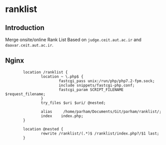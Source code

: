 # ranklist
## Introduction
Merge onsite/online Rank List Based on `judge.ceit.aut.ac.ir` and `daavar.ceit.aut.ac.ir`.

## Nginx
```
        location /ranklist {
                location ~ \.php$ {
                        fastcgi_pass unix:/run/php/php7.2-fpm.sock;
                        include snippets/fastcgi-php.conf;
                        fastcgi_param SCRIPT_FILENAME $request_filename;
                }
                try_files $uri $uri/ @nested;

                alias     /home/parham/Documents/Git/parham/ranklist/;
                index    index.php;
        }

        location @nested {
                rewrite /ranklist/(.*)$ /ranklist/index.php?/$1 last;
        }
```
